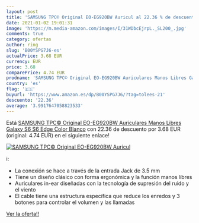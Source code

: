 ```yaml
---
layout: post
title: 'SAMSUNG TPC© Original EO-EG920BW Auricul al 22.36 % de descuento'
date: 2021-01-02 19:01:31
image: 'https://m.media-amazon.com/images/I/31WDbcEjrpL._SL200_.jpg'
comments: true
category: ofertas
author: ring
slug: 'B00YSPG7J6-es'
actualPrice: 3.68 EUR
currency: EUR
price: 3.68
comparePrice: 4.74 EUR
prodname: 'SAMSUNG TPC© Original EO-EG920BW Auriculares Manos Libres Galaxy S6  S6 Edge  Color Blanco'
country: 'es'
flag: '🇪🇸'
buyurl: 'https://www.amazon.es/dp/B00YSPG7J6/?tag=tolees-21'
descuento: '22.36'
average: '3.9917647058823533'
---
```


Está [SAMSUNG TPC© Original EO-EG920BW Auriculares Manos Libres Galaxy S6  S6 Edge  Color Blanco](https://www.amazon.es/dp/B00YSPG7J6/?tag=tolees-21) con 22.36 de descuento por 3.68 EUR (original: 4.74 EUR) en el siguiente enlace!

[![SAMSUNG TPC© Original EO-EG920BW Auricul](https://m.media-amazon.com/images/I/31WDbcEjrpL._SL200_.jpg)](https://www.amazon.es/dp/B00YSPG7J6/?tag=tolees-21)

ℹ️:

- La conexión se hace a través de la entrada Jack de 3.5 mm
- Tiene un diseño clásico con forma ergonómica y la función manos libres
- Auriculares in-ear diseñadas con la tecnología de supresión del ruido y el viento
- El cable tiene una estructura específica que reduce los enredos y 3 botones para controlar el volumen y las llamadas

[Ver la oferta!!](https://www.amazon.es/dp/B00YSPG7J6/?tag=tolees-21)
